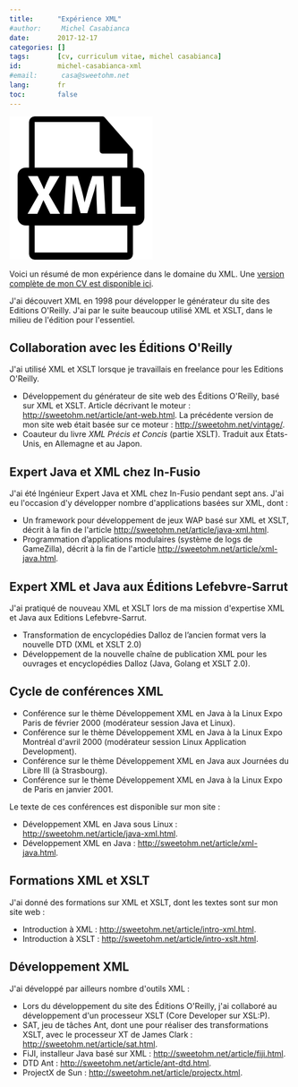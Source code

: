 ```yaml
---
title:      "Expérience XML"
#author:     Michel Casabianca
date:       2017-12-17
categories: []
tags:       [cv, curriculum vitae, michel casabianca]
id:         michel-casabianca-xml
#email:      casa@sweetohm.net
lang:       fr
toc:        false
---
```


![](michel-casabianca-xml.png)

Voici un résumé de mon expérience dans le domaine du XML. Une [version complète de mon CV est disponible ici](http://sweetohm.net/article/michel-casabianca.html).

J'ai découvert XML en 1998 pour développer le générateur du site des Editions O'Reilly. J'ai par le suite beaucoup utilisé XML et XSLT, dans le milieu de l'édition pour l'essentiel.

Collaboration avec les Éditions O'Reilly
----------------------------------------

J'ai utilisé XML et XSLT lorsque je travaillais en freelance pour les Editions O'Reilly.

- Développement du générateur de site web des Éditions O'Reilly, basé sur XML et XSLT. Article décrivant le moteur : <http://sweetohm.net/article/ant-web.html>. La précédente version de mon site web était basée sur ce moteur : <http://sweetohm.net/vintage/>.
- Coauteur du livre *XML Précis et Concis* (partie XSLT). Traduit aux États-Unis, en Allemagne et au Japon.

Expert Java et XML chez In-Fusio
--------------------------------

J'ai été Ingénieur Expert Java et XML chez In-Fusio pendant sept ans. J'ai eu l'occasion d'y développer nombre d'applications basées sur XML, dont :

- Un framework pour développement de jeux WAP basé sur XML et XSLT, décrit à la fin de l'article <http://sweetohm.net/article/java-xml.html>.
- Programmation d’applications modulaires (système de logs de GameZilla), décrit à la fin de l'article <http://sweetohm.net/article/xml-java.html>.

Expert XML et Java aux Éditions Lefebvre-Sarrut
-----------------------------------------------

J'ai pratiqué de nouveau XML et XSLT lors de ma mission d'expertise XML et Java aux Editions Lefebvre-Sarrut.

- Transformation de encyclopédies Dalloz de l’ancien format vers la nouvelle DTD (XML et XSLT 2.0)
- Développement de la nouvelle chaîne de publication XML pour les ouvrages et encyclopédies Dalloz (Java, Golang et XSLT 2.0).

Cycle de conférences XML
------------------------

- Conférence sur le thème Développement XML en Java à la Linux Expo Paris de février 2000 (modérateur session Java et Linux).
- Conférence sur le thème Développement XML en Java à la Linux Expo Montréal d'avril 2000 (modérateur session Linux Application Development).
- Conférence sur le thème Développement XML en Java aux Journées du Libre III (à Strasbourg).
- Conférence sur le thème Développement XML en Java à la Linux Expo de Paris en janvier 2001.

Le texte de ces conférences est disponible sur mon site :

- Développement XML en Java sous Linux : <http://sweetohm.net/article/java-xml.html>.
- Développement XML en Java : <http://sweetohm.net/article/xml-java.html>.

Formations XML et XSLT
----------------------

J'ai donné des formations sur XML et XSLT, dont les textes sont sur mon site web :

- Introduction à XML : <http://sweetohm.net/article/intro-xml.html>.
- Introduction à XSLT : <http://sweetohm.net/article/intro-xslt.html>.

Développement XML
-----------------

J'ai développé par ailleurs nombre d'outils XML :

- Lors du développement du site des Éditions O'Reilly, j'ai collaboré au développement d'un processeur XSLT (Core Developer sur XSL:P).
- SAT, jeu de tâches Ant, dont une pour réaliser des transformations XSLT, avec le processeur XT de James Clark : <http://sweetohm.net/article/sat.html>.
- FiJI, installeur Java basé sur XML : <http://sweetohm.net/article/fiji.html>.
- DTD Ant : <http://sweetohm.net/article/ant-dtd.html>.
- ProjectX de Sun : <http://sweetohm.net/article/projectx.html>.

